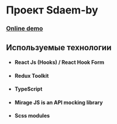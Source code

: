 # Проект Sdaem-by

### [Online demo](https://sdaem-by-one.vercel.app/)

## Используемые технологии
* #### React Js (Hooks) /  React Hook Form
* #### Redux Toolkit
* #### TypeScript
* #### Mirage JS is an API mocking library
* #### Scss modules
